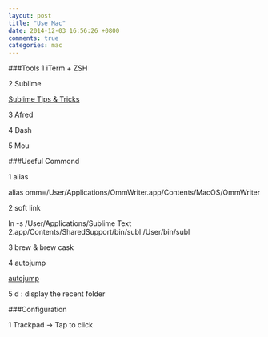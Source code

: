 ```yaml
---
layout: post
title: "Use Mac"
date: 2014-12-03 16:56:26 +0800
comments: true
categories: mac
---
```


###Tools
1 iTerm + ZSH

2 Sublime

[Sublime Tips & Tricks](http://code.tutsplus.com/tutorials/sublime-text-2-tips-and-tricks--net-21519)

3 Afred

4 Dash

5 Mou

###Useful Commond

1 alias

alias omm=/User/Applications/OmmWriter.app/Contents/MacOS/OmmWriter

2 soft link

ln -s /User/Applications/Sublime Text 2.app/Contents/SharedSupport/bin/subl /User/bin/subl

3 brew & brew cask

4 autojump

[autojump](https://github.com/joelthelion/autojump)

5 d : display the recent folder

###Configuration

1 Trackpad -> Tap to click
